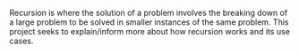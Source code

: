 Recursion is where the solution of a problem involves the breaking down of a large problem to be solved in smaller instances of the same problem. This project seeks to explain/inform more about how recursion works and its use cases.
